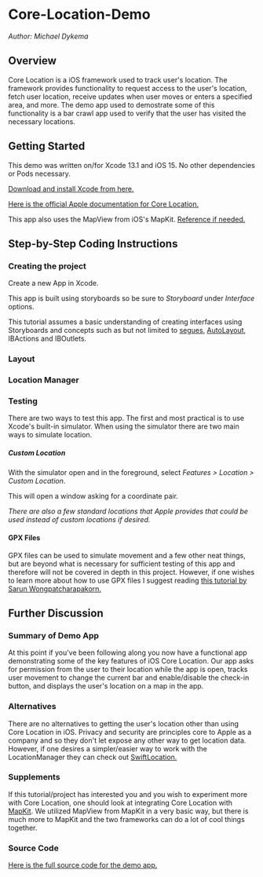 # Core-Location-Demo
*Author: Michael Dykema*

## Overview

Core Location is a iOS framework used to track user's location. The framework provides functionality to request access to the user's location, fetch user location, receive updates when user moves or enters a specified area, and more. The demo app used to demostrate some of this functionality is a bar crawl app used to verify that the user has visited the necessary locations. 



## Getting Started

This demo was written on/for Xcode 13.1 and iOS 15. No other dependencies or Pods necessary.

[Download and install Xcode from here.](https://developer.apple.com/xcode/)

[Here is the official Apple documentation for Core Location.](https://developer.apple.com/documentation/corelocation)

This app also uses the MapView from iOS's MapKit. [Reference if needed.](https://developer.apple.com/documentation/mapkit)



## Step-by-Step Coding Instructions

### Creating the project

Create a new App in Xcode.

This app is built using storyboards so be sure to *Storyboard* under *Interface* options. 

This tutorial assumes a basic understanding of creating interfaces using Storyboards and concepts such as but not limited to [segues](https://developer.apple.com/library/archive/featuredarticles/ViewControllerPGforiPhoneOS/UsingSegues.html), [AutoLayout](https://developer.apple.com/library/archive/documentation/UserExperience/Conceptual/AutolayoutPG/index.html), IBActions and IBOutlets.

### Layout



### Location Manager





### Testing

There are two ways to test this app. The first and most practical is to use Xcode's built-in simulator. When using the simulator there are two main ways to simulate location. 

##### Custom Location

With the simulator open and in the foreground, select *Features > Location > Custom Location*.

This will open a window asking for a coordinate pair. 

*There are also a few standard locations that Apple provides that could be used instead of custom locations if desired.*

#### GPX Files

GPX files can be used to simulate movement and a few other neat things, but are beyond what is necessary for sufficient testing of this app and therefore will not be covered in depth in this project. However, if one wishes to learn more about how to use GPX files I suggest reading [this tutorial by Sarun Wongpatcharapakorn.](https://sarunw.com/posts/how-to-simulate-location-in-xcode-and-simulator/)



## Further Discussion

### Summary of Demo App

At this point if you've been following along you now have a functional app demonstrating some of the key features of iOS Core Location. Our app asks for permission from the user to their location while the app is open, tracks user movement to change the current bar and enable/disable the check-in button, and displays the user's location on a map in the app. 

### Alternatives

There are no alternatives to getting the user's location other than using Core Location in iOS. Privacy and security are principles core to Apple as a company and so they don't let expose any other way to get location data. However, if one desires a simpler/easier way to work with the LocationManager they can check out [SwiftLocation.](https://cocoapods.org/pods/SwiftLocation)

### Supplements

If this tutorial/project has interested you and you wish to experiment more with Core Location, one should look at integrating Core Location with [MapKit](https://developer.apple.com/documentation/mapkit/). We utilized MapView from MapKit in a very basic way, but there is much more to MapKit and the two frameworks can do a lot of cool things together. 

### Source Code

[Here is the full source code for the demo app.](https://github.com/HobbesMD/Core-Location-Demo)
